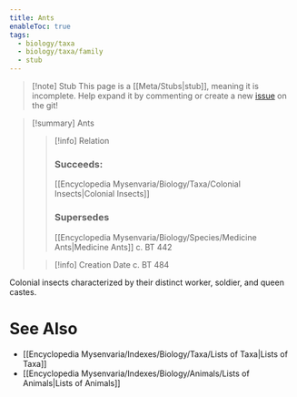 ```yaml
---
title: Ants
enableToc: true
tags:
  - biology/taxa
  - biology/taxa/family
  - stub
---
```


> [!note] Stub
> This page is a [[Meta/Stubs|stub]], meaning it is incomplete. Help expand it by commenting or create a new [issue](https://github.com/RagtimeGal/quartz--encyclopedia-mysenvaria/issues/new/choose) on the git!


> [!summary] Ants
> > [!info] Relation
> > ### Succeeds:
> > [[Encyclopedia Mysenvaria/Biology/Taxa/Colonial Insects|Colonial Insects]]
> > ### Supersedes 
> > [[Encyclopedia Mysenvaria/Biology/Species/Medicine Ants|Medicine Ants]] c. BT 442
>
> > [!info] Creation Date
> > c. BT 484

Colonial insects characterized by their distinct worker, soldier, and queen castes.

# See Also
- [[Encyclopedia Mysenvaria/Indexes/Biology/Taxa/Lists of Taxa|Lists of Taxa]]
- [[Encyclopedia Mysenvaria/Indexes/Biology/Animals/Lists of Animals|Lists of Animals]]
